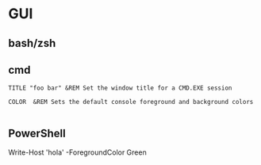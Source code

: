 # GUI


## bash/zsh








## cmd
```
TITLE "foo bar" &REM Set the window title for a CMD.EXE session

COLOR  &REM Sets the default console foreground and background colors


```






## PowerShell

Write-Host 'hola' -ForegroundColor Green